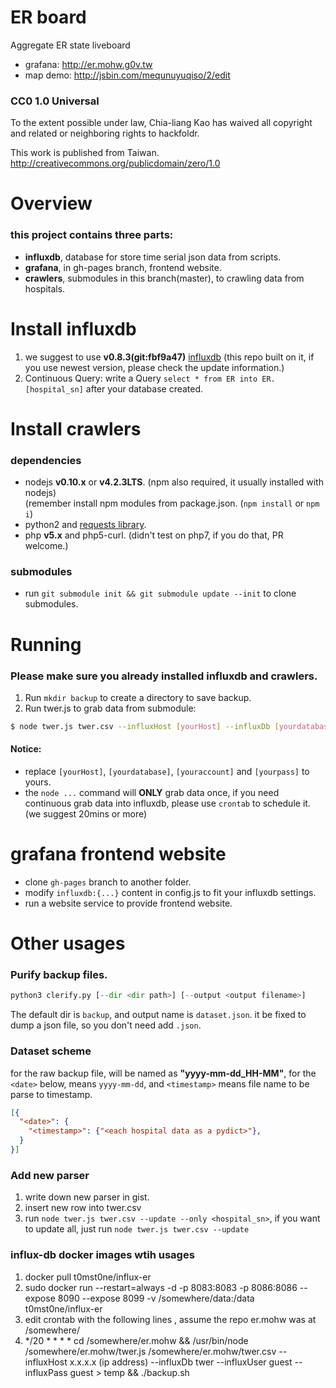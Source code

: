 ER board
==============

Aggregate ER state liveboard

* grafana: http://er.mohw.g0v.tw
* map demo: http://jsbin.com/mequnuyuqiso/2/edit

### CC0 1.0 Universal

To the extent possible under law, Chia-liang Kao has waived all copyright and related or neighboring rights to hackfoldr.

This work is published from Taiwan.  
http://creativecommons.org/publicdomain/zero/1.0

# Overview
### this project contains three parts:
- **influxdb**, database for store time serial json data from scripts.
- **grafana**, in gh-pages branch, frontend website.
- **crawlers**, submodules in this branch(master), to crawling data from hospitals.


# Install influxdb
1. we suggest to use **v0.8.3(git:fbf9a47)** [influxdb](http://influxdb.com/docs/v0.8/introduction/installation.html)
(this repo built on it, if you use newest version, please check the update information.)
2. Continuous Query: write a Query ```select * from ER into ER.[hospital_sn]``` after your database created.


# Install crawlers
### dependencies
* nodejs **v0.10.x** or **v4.2.3LTS**. (npm also required, it usually installed with nodejs)  
 (remember install npm modules from package.json. (`npm install` or `npm i`)
* python2 and [requests library](http://docs.python-requests.org/en/latest/).
* php **v5.x** and php5-curl. (didn't test on php7, if you do that, PR welcome.)

### submodules
* run ```git submodule init && git submodule update --init``` to clone submodules.


# Running
### Please make sure you already installed influxdb and crawlers.
1. Run `mkdir backup` to create a directory to save backup.
2. Run twer.js to grab data from submodule:
```bash
$ node twer.js twer.csv --influxHost [yourHost] --influxDb [yourdatabase] --influxUser [youraccount] --influxPass [yourpass] > temp && ./backup.sh
```
#### Notice:
- replace `[yourHost]`, `[yourdatabase]`, `[youraccount]` and `[yourpass]` to yours.
- the `node ...` command will **ONLY** grab data once, if you need continuous grab data into influxdb, please use `crontab` to schedule it. (we suggest 20mins or more)


# grafana frontend website
- clone `gh-pages` branch to another folder.
- modify `influxdb:{...}` content in config.js to fit your influxdb settings.
- run a website service to provide frontend website.


# Other usages

### Purify backup files.
```python
python3 clerify.py [--dir <dir path>] [--output <output filename>]
```
The default dir is `backup`, and output name is `dataset.json`.  it be fixed to dump a json file, so you don't need add `.json`.
### Dataset scheme
for the raw backup file, will be named as **"yyyy-mm-dd_HH-MM"**, for the `<date>` below, means `yyyy-mm-dd`, and `<timestamp>` means file name to be parse to timestamp.
```json
[{
  "<date>": {
    "<timestamp>": {"<each hospital data as a pydict>"},
  }
}]
```
### Add new parser
1. write down new parser in gist.
2. insert new row into twer.csv
3. run `node twer.js twer.csv --update --only <hospital_sn>`, if you want to update all, just run `node twer.js twer.csv --update`

### influx-db docker images wtih usages
1. docker pull t0mst0ne/influx-er
2. sudo docker run --restart=always -d -p  8083:8083 -p 8086:8086 --expose 8090 --expose 8099 -v /somewhere/data:/data t0mst0ne/influx-er
3. edit crontab with the following lines , assume the repo er.mohw was at /somewhere/
4. */20 * * * *  cd /somewhere/er.mohw && /usr/bin/node /somewhere/er.mohw/twer.js /somewhere/er.mohw/twer.csv  --influxHost x.x.x.x (ip address) --influxDb twer --influxUser guest --influxPass guest > temp && ./backup.sh

